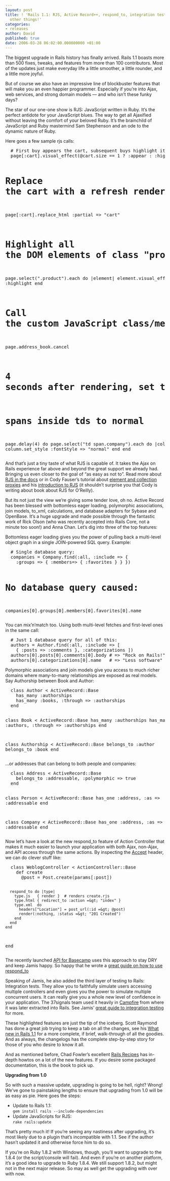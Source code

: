 ```yaml
---
layout: post
title: ! 'Rails 1.1: RJS, Active Record++, respond_to, integration tests, and 500
  other things!'
categories:
- releases
author: David
published: true
date: 2006-03-28 06:02:00.000000000 +01:00
---
```

<p>The biggest upgrade in Rails history has finally arrived. Rails 1.1 boasts more than 500 fixes, tweaks, and features from more than 100 contributors. Most of the updates just make everyday life a little smoother, a little rounder, and a little more joyful.</p>
<p>But of course we also have an impressive line of blockbuster features that will make you an even happier programmer. Especially if you&#8217;re into Ajax, web services, and strong domain models &mdash; and who isn&#8217;t these funky days?</p>
<p>The star of our one-one show is <span class="caps">RJS</span>: JavaScript written in Ruby. It&#8217;s the perfect antidote for your JavaScript blues. The way to get all Ajaxified without leaving the comfort of your beloved Ruby. It&#8217;s the brainchild of JavaScript and Ruby mastermind Sam Stephenson and an ode to the dynamic nature of Ruby.</p>
<p>Here goes a few sample rjs calls:</p>
<pre>
  # First buy appears the cart, subsequent buys highlight it
  page[:cart].visual_effect(@cart.size == 1 ? :appear : :highlight)
  
  # Replace the cart with a refresh rendering of the cart partial
  page[:cart].replace_html :partial =&gt; "cart"
  
  # Highlight all the DOM elements of class "product"
  page.select(".product").each do |element|
    element.visual_effect :highlight
  end
 
  # Call the custom JavaScript class/method AddressBook.cancel()
  page.address_book.cancel
  
  # 4 seconds after rendering, set the font-style of all company
  # spans inside tds to normal
  page.delay(4) do
    page.select("td span.company").each do |column| 
      column.set_style :fontStyle =&gt; "normal"
    end
  end
</pre>
<p>And that&#8217;s just a tiny taste of what <span class="caps">RJS</span> is capable of. It takes the Ajax on Rails experience far above and beyond the great support we already had. Bringing us even closer to the goal of &#8220;as easy as not to&#8221;. Read more about <a href="http://api.rubyonrails.org/classes/ActionView/Helpers/PrototypeHelper/JavaScriptGenerator/GeneratorMethods.html"><span class="caps">RJS</span> in the docs</a> or in Cody Fauser&#8217;s tutorial about <a href="http://www.codyfauser.com/articles/2006/03/16/rjs-element-and-collection-proxies">element and collection proxies</a> and his <a href="http://www.codyfauser.com/articles/2005/11/20/rails-rjs-templates">introduction to <span class="caps">RJS</span></a> (it shouldn&#8217;t surprise you that Cody is writing about book about <span class="caps">RJS</span> for O&#8217;Reilly).</p>
<p>But its not just the view we&#8217;re giving some tender love, oh no. Active Record has been blessed with bottomless eager loading, polymorphic associations, join models, to_xml, calculations, and database adapters for Sybase and OpenBase. It&#8217;s a huge upgrade and made possible through the fantastic work of Rick Olson (who was recently accepted into Rails Core, not a minute too soon!) and Anna Chan. Let&#8217;s dig into three of the top features:</p>
<p>Bottomless eager loading gives you the power of pulling back a multi-level object graph in a single <span class="caps">JOIN</span>-powered <span class="caps">SQL</span> query. Example:</p>
<pre>
  # Single database query:
  companies = Company.find(:all, :include =&gt; { 
    :groups =&gt; { :members=&gt; { :favorites } } })
  
  # No database query caused:
  companies[0].groups[0].members[0].favorites[0].name
</pre>
<p>You can mix&#8217;n&#8217;match too. Using both multi-level fetches and first-level ones in the same call:</p>
<pre>
  # Just 1 database query for all of this:
  authors = Author.find(:all, :include =&gt; [ 
    { :posts =&gt; :comments }, :categorizations ])
  authors[0].posts[0].comments[0].body # =&gt; "Rock on Rails!"
  authors[0].categorizations[0].name   # =&gt; "Less software"
</pre>
<p>Polymorphic associations and join models give you access to much richer domains where many-to-many relationships are exposed as real models. Say Authorship between Book and Author:</p>
<pre>
  class Author &lt; ActiveRecord::Base
    has_many :authorships
    has_many :books, :through =&gt; :authorships
  end
 
  class Book &lt; ActiveRecord::Base
    has_many :authorships
    has_many :authors, :through =&gt; :authorships
  end
 
  class Authorship &lt; ActiveRecord::Base
    belongs_to :author
    belongs_to :book
  end
</pre>
<p>&#8230;or addresses that can belong to both people and companies:</p>
<pre>
  class Address &lt; ActiveRecord::Base
    belongs_to :addressable, :polymorphic =&gt; true
  end
 
  class Person &lt; ActiveRecord::Base
    has_one :address, :as =&gt; :addressable
  end
 
  class Company &lt; ActiveRecord::Base
    has_one :address, :as =&gt; :addressable
  end
</pre>
<p>Now let&#8217;s have a look at the new respond_to feature of Action Controller that makes it much easier to launch your application with both Ajax, non-Ajax, and <span class="caps">API</span> access through the same actions. By inspecting the <a href="http://www.loudthinking.com/arc/000572.html">Accept</a> header, we can do clever stuff like:</p>
<pre>
  class WeblogController &lt; ActionController::Base
    def create
      @post = Post.create(params[:post])
  
      respond_to do |type|
        type.js   { render }  # renders create.rjs
        type.html { redirect_to :action =&gt; "index" }
        type.xml  do
          headers["Location"] = post_url(:id =&gt; @post)
          render(:nothing, :status =&gt; "201 Created")
        end
      end
    end
  end
</pre>
<p>The recently launched <a href="http://basecamphq.com/api/"><span class="caps">API</span> for Basecamp</a> uses this approach to stay <span class="caps">DRY</span> and keep Jamis happy. So happy that he wrote a <a href="http://jamis.jamisbuck.org/articles/2006/03/27/web-services-rails-style">great guide on how to use respond_to</a></p>
<p>Speaking of Jamis, he also added the third layer of testing to Rails: Integration tests. They allow you to faithfully simulate users accessing multiple controllers and even gives you the power to simulate multiple concurrent users. It can really give you a whole new level of confidence in your application. The 37signals team used it heavily in <a href="http://www.campfirenow.com">Campfire</a> from where it was later extracted into Rails. See Jamis&#8217; <a href="http://jamis.jamisbuck.org/articles/2006/03/09/integration-testing-in-rails-1-1">great guide to integration testing</a> for more.</p>
<p>These highlighted features are just the tip of the iceberg. Scott Raymond has done a great job trying to keep a tab on all the changes, see his <a href="http://scottraymond.net/articles/2006/02/28/rails-1.1">What new in Rails 1.1</a> for a more complete, if brief, walk-through of all the goodies. And as always, the changelogs has the complete step-by-step story for those of you who desire to know it all.</p>
<p>And as mentioned before, Chad Fowler&#8217;s excellent <a href="http://www.pragmaticprogrammer.com/titles/fr_rr/index.html">Rails Recipes</a> has in-depth howtos on a lot of the new features. If you desire some packaged documentation, this is the book to pick up.</p>
<p><strong>Upgrading from 1.0</strong></p>
<p>So with such a massive update, upgrading is going to be hell, right? Wrong! We&#8217;ve gone to painstaking lengths to ensure that upgrading from 1.0 will be as easy as pie. Here goes the steps:</p>
<ul>
	<li>Update to Rails 1.1:<br/><code>gem install rails --include-dependencies</code></li>
	<li>Update JavaScripts for <span class="caps">RJS</span>:<br/><code>rake rails:update</code></li>
</ul>
<p>That&#8217;s pretty much it! If you&#8217;re seeing any nastiness after upgrading, it&#8217;s most likely due to a plugin that&#8217;s incompatible with 1.1. See if the author hasn&#8217;t updated it and otherwise force him to do so.</p>
<p>If you&#8217;re on Ruby 1.8.2 with Windows, though, you&#8217;ll want to upgrade to the 1.8.4 (or the script/console will fail). And even if you&#8217;re on another platform, it&#8217;s a good idea to upgrade to Ruby 1.8.4. We still support 1.8.2, but might not in the next major release. So may as well get the upgrading with over with now.</p>
